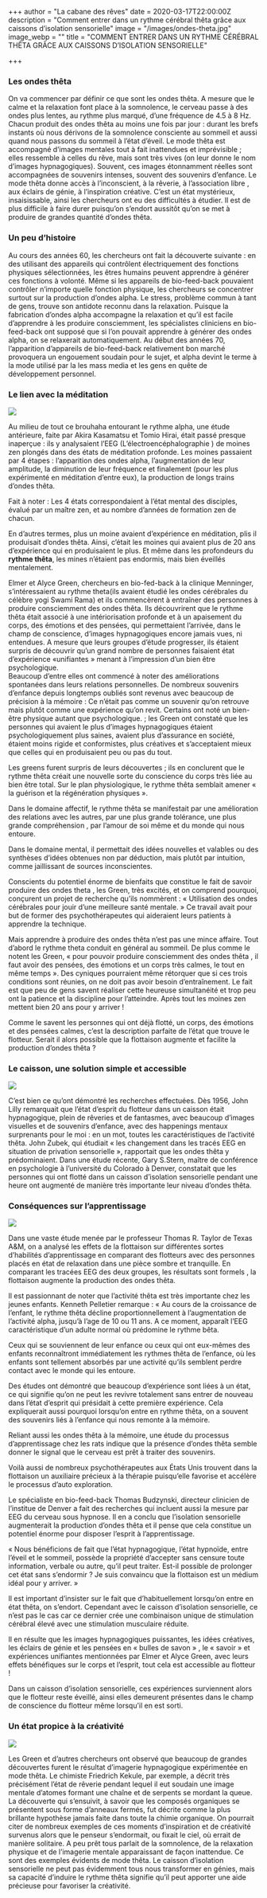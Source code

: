 +++
author = "La cabane des rêves"
date = 2020-03-17T22:00:00Z
description = "Comment entrer dans un rythme cérébral thêta grâce aux caissons d’isolation sensorielle"
image = "/images/ondes-theta.jpg"
image_webp = ""
title = "COMMENT ENTRER DANS UN RYTHME CÉRÉBRAL THÊTA GRÂCE AUX CAISSONS D’ISOLATION SENSORIELLE"

+++
### Les ondes thêta

On va commencer par définir ce que sont les ondes thêta. A mesure que le calme et la relaxation font place à la somnolence, le cerveau passe à des ondes plus lentes, au rythme plus marqué, d’une fréquence de 4.5 à 8 Hz. Chacun produit des ondes thêta au moins une fois par jour : durant les brefs instants où nous dérivons de la somnolence consciente au sommeil et aussi quand nous passons du sommeil à l’état d’éveil. Le mode thêta est accompagné d’images mentales tout à fait inattendues et imprévisible ; elles ressemble à celles du rêve, mais sont très vives (on leur donne le nom d’images hypnagogiques). Souvent, ces images étonnamment réelles sont accompagnées de souvenirs intenses, souvent des souvenirs d’enfance. Le mode thêta donne accès à l’inconscient, à la rêverie, à l’association libre , aux éclairs de génie, à l’inspiration créative. C’est un état mystérieux, insaisissable, ainsi les chercheurs ont eu des difficultés à étudier. Il est de plus difficile à faire durer puisqu’on s’endort aussitôt qu’on se met à produire de grandes quantité d’ondes thêta.

### Un peu d’histoire

Au cours des années 60, les chercheurs ont fait la découverte suivante : en des utilisant des appareils qui contrôlent électriquement des fonctions physiques sélectionnées, les êtres humains peuvent apprendre à générer ces fonctions à volonté. Même si les appareils de bio-feed-back pouvaient contrôler n’importe quelle fonction physique, les chercheurs se concentrer surtout sur la production d’ondes alpha. Le stress, problème commun à tant de gens, trouve son antidote reconnu dans la relaxation. Puisque la fabrication d’ondes alpha accompagne la relaxation et qu’il est facile d’apprendre à les produire consciemment, les spécialistes cliniciens en bio-feed-back ont supposé que si l’on pouvait apprendre à générer des ondes alpha, on se relaxerait automatiquement. Au début des années 70, l’apparition d’appareils de bio-feed-back relativement bon marché provoquera un engouement soudain pour le sujet, et alpha devint le terme à la mode utilisé par la les mass media et les gens en quête de développement personnel.

### Le lien avec la méditation

![](/images/moine-meditation-300x173.jpg)

Au milieu de tout ce brouhaha entourant le rythme alpha, une étude antérieure, faite par Akira Kasamatsu et Tomio Hirai, était passé presque inaperçue : ils y analysaient l’EEG (L’électroencéphalographie ) de moines zen plongés dans des états de méditation profonde. Les moines passaient par 4 étapes : l’apparition des ondes alpha, l’augmentation de leur amplitude, la diminution de leur fréquence et finalement (pour les plus expérimenté en méditation d’entre eux), la production de longs trains d’ondes thêta.

Fait à noter : Les 4 états correspondaient à l’état mental des disciples, évalué par un maître zen, et au nombre d’années de formation zen de chacun.

En d’autres termes, plus un moine avaient d’expérience en méditation, plis il produisait d’ondes thêta. Ainsi, c’était les moines qui avaient plus de 20 ans d’expérience qui en produisaient le plus. Et même dans les profondeurs du **rythme thêta**, les mines n’étaient pas endormis, mais bien éveillés mentalement.

Elmer et Alyce Green, chercheurs en bio-fed-back à la clinique Menninger, s’intéressaient au rythme theta(ils avaient étudié les ondes cérébrales du célèbre yogi Swami Rama) et ils commencèrent à entraîner des personnes à produire consciemment des ondes thêta. Ils découvrirent que le rythme thêta était associé à une intériorisation profonde et à un apaisement du corps, des émotions et des pensées, qui permettaient l’arrivée, dans le champ de conscience, d’images hypnagogiques encore jamais vues, ni entendues. A mesure que leurs groupes d’étude progresser, ils étaient surpris de découvrir qu’un grand nombre de personnes faisaient état d’expérience «unifiantes » menant à l’impression d’un bien être psychologique.  
Beaucoup d’entre elles ont commencé à noter des améliorations spontanées dans leurs relations personnelles. De nombreux souvenirs d’enfance depuis longtemps oubliés sont revenus avec beaucoup de précision à la mémoire : Ce n’était pas comme un souvenir qu’on retrouve mais plutôt comme une expérience qu’on revit. Certains ont noté un bien-être physique autant que psychologique. ; les Green ont constaté que les personnes qui avaient le plus d’images hypnagogiques étaient psychologiquement plus saines, avaient plus d’assurance en société, étaient moins rigide et conformistes, plus créatives et s’acceptaient mieux que celles qui en produisaient peu ou pas du tout.

Les greens furent surpris de leurs découvertes ; ils en conclurent que le rythme thêta créait une nouvelle sorte du conscience du corps très liée au bien être total. Sur le plan physiologique, le rythme thêta semblait amener « la guérison et la régénération physiques ».

Dans le domaine affectif, le rythme thêta se manifestait par une amélioration des relations avec les autres, par une plus grande tolérance, une plus grande compréhension , par l’amour de soi même et du monde qui nous entoure.

Dans le domaine mental, il permettait des idées nouvelles et valables ou des synthèses d’idées obtenues non par déduction, mais plutôt par intuition, comme jaillissant de sources inconscientes.

Conscients du potentiel énorme de bienfaits que constitue le fait de savoir produire des ondes theta , les Green, très excités, et on comprend pourquoi, conçurent un projet de recherche qu’ils nommèrent : « Utilisation des ondes cérébrales pour jouir d’une meilleure santé mentale. » Ce travail avait pour but de former des psychothérapeutes qui aideraient leurs patients à apprendre la technique.

Mais apprendre à produire des ondes thêta n’est pas une mince affaire. Tout d’abord le rythme theta conduit en général au sommeil. De plus comme le notent les Green, « pour pouvoir produire consciemment des ondes thêta , il faut avoir des pensées, des émotions et un corps très calmes, le tout en même temps ». Des cyniques pourraient même rétorquer que si ces trois conditions sont réunies, on ne doit pas avoir besoin d’entraînement. Le fait est que peu de gens savent réaliser cette heureuse simultanéité et trop peu ont la patience et la discipline pour l’atteindre. Après tout les moines zen mettent bien 20 ans pour y arriver !

Comme le savent les personnes qui ont déjà flotté, un corps, des émotions et des pensées calmes, c’est la description parfaite de l’état que trouve le flotteur. Serait il alors possible que la flottaison augmente et facilite la production d’ondes thêta ?

### Le caisson, une solution simple et accessible

![](/images/caisson-isolation-sensorielle.jpg)

C’est bien ce qu’ont démontré les recherches effectuées. Dès 1956, John Lilly remarquait que l’état d’esprit du flotteur dans un caisson était hypnagogique, plein de rêveries et de fantasmes, avec beaucoup d’images visuelles et de souvenirs d’enfance, avec des happenings mentaux surprenants pour le moi : en un mot, toutes les caractéristiques de l’activité thêta. John Zubek, qui étudiait « les changement dans les tracés EEG en situation de privation sensorielle », rapportait que les ondes thêta y prédominaient. Dans une étude récente, Gary S.Stern, maître de conférence en psychologie à l’université du Colorado à Denver, constatait que les personnes qui ont flotté dans un caisson d’isolation sensorielle pendant une heure ont augmenté de manière très importante leur niveau d’ondes thêta.

### Conséquences sur l’apprentissage

![](/images/enfant-lit-livre-300x200.jpg)

Dans une vaste étude menée par le professeur Thomas R. Taylor de Texas A&M, on a analysé les effets de la flottaison sur différentes sortes d’habilités d’apprentissage en comparant des flotteurs avec des personnes placés en état de relaxation dans une pièce sombre et tranquille. En comparant les tracées EEG des deux groupes, les résultats sont formels , la flottaison augmente la production des ondes thêta.

Il est passionnant de noter que l’activité thêta est très importante chez les jeunes enfants. Kenneth Pelletier remarque : « Au cours de la croissance de l’enfant, le rythme thêta décline proportionnellement à l’augmentation de l’activité alpha, jusqu’à l’age de 10 ou 11 ans. A ce moment, apparaît l’EEG caractéristique d’un adulte normal où prédomine le rythme bêta.

Ceux qui se souviennent de leur enfance ou ceux qui ont eux-mêmes des enfants reconnaîtront immédiatement les rythmes thêta de l’enfance, où les enfants sont tellement absorbés par une activité qu’ils semblent perdre contact avec le monde qui les entoure.

Des études ont démontré que beaucoup d’expérience sont liées à un état, ce qui signifie qu’on ne peut les revivre totalement sans entrer de nouveau dans l’état d’esprit qui présidait à cette première expérience. Cela expliquerait aussi pourquoi lorsqu’on entre en rythme thêta, on a souvent des souvenirs liés à l’enfance qui nous remonte à la mémoire.

Reliant aussi les ondes thêta à la mémoire, une étude du processus d’apprentissage chez les rats indique que la présence d’ondes thêta semble donner le signal que le cerveau est prêt à traiter des souvenirs.

Voilà aussi de nombreux psychothérapeutes aux États Unis trouvent dans la flottaison un auxiliaire précieux à la thérapie puisqu’elle favorise et accélère le processus d’auto exploration.

Le spécialiste en bio-feed-back Thomas Budzynski, directeur clinicien de l’institue de Denver a fait des recherches qui incluent aussi la mesure par EEG du cerveau sous hypnose. Il en a conclu que l’isolation sensorielle augmenterait la production d’ondes thêta et il pense que cela constitue un potentiel énorme pour disposer l’esprit à l’apprentissage.

« Nous bénéficions de fait que l’état hypnagogique, l’état hypnoïde, entre l’éveil et le sommeil, possède la propriété d’accepter sans censure toute information, verbale ou autre, qu’il peut traiter. Est-il possible de prolonger cet état sans s’endormir ? Je suis convaincu que la flottaison est un médium idéal pour y arriver. »

Il est important d’insister sur le fait que d’habituellement lorsqu’on entre en état thêta, on s’endort. Cependant avec le caisson d’isolation sensorielle, ce n’est pas le cas car ce dernier crée une combinaison unique de stimulation cérébral élevé avec une stimulation musculaire réduite.

Il en résulte que les images hypnagogiques puissantes, les idées créatives, les éclairs de génie et les pensées en « bulles de savon » , le « savoir » et expériences unifiantes mentionnées par Elmer et Alyce Green, avec leurs effets bénéfiques sur le corps et l’esprit, tout cela est accessible au flotteur !

Dans un caisson d’isolation sensorielle, ces expériences surviennent alors que le flotteur reste éveillé, ainsi elles demeurent présentes dans le champ de conscience du flotteur même lorsqu’il en est sorti.

### Un état propice à la créativité

![](/images/dali-reve-creativite-300x169.jpg)

Les Green et d’autres chercheurs ont observé que beaucoup de grandes découvertes furent le résultat d’imagerie hypnagogique expérimentée en mode thêta. Le chimiste Friedrich Kekule, par exemple, a décrit très précisément l’état de rêverie pendant lequel il eut soudain une image mentale d’atomes formant une chaîne et de serpents se mordant la queue. La découverte qui s’ensuivit, à savoir que les composés organiques se présentent sous forme d’anneaux fermés, fut décrite comme la plus brillante hypothèse jamais faite dans toute la chimie organique. On pourrait citer de nombreux exemples de ces moments d’inspiration et de créativité survenus alors que le penseur s’endormait, ou fixait le ciel, où errait de manière solitaire. A peu prêt tous parlait de la somnolence, de la relaxation physique et de l’imagerie mentale apparaissant de façon inattendue. Ce sont des exemples évidents de mode thêta. Le caisson d’isolation sensorielle ne peut pas évidemment tous nous transformer en génies, mais sa capacité d’induire le rythme thêta signifie qu’il peut apporter une aide précieuse pour favoriser la créativité.